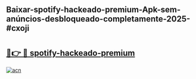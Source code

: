 ## Baixar-spotify-hackeado-premium-Apk-sem-anúncios-desbloqueado-completamente-2025-#cxoji

# <h2><a href="https://ainizakaria.my?title=spotify-hackeado-premium&ref=20M">🔗👉 🔴 spotify-hackeado-premium</a></h2>

[![acn](https://github.com/user-attachments/assets/0f9c940e-d8b0-45ae-aac7-cd30a18b3e1c)](https://ainizakaria.my?title=spotify-hackeado-premium&ref=20M)

